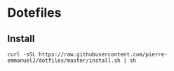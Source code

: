 # Dotefiles

## Install

```
curl -sSL https://raw.githubusercontent.com/pierre-emmanuelJ/dotfiles/master/install.sh | sh
```